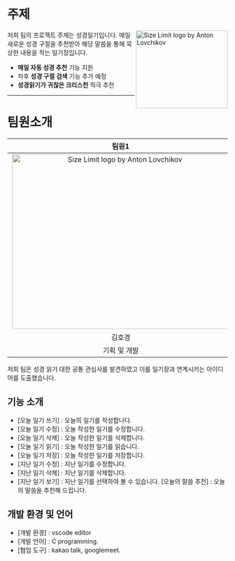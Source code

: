 # 주제 


<img src="https://github.com/2023-1-OSS-Team/Team/assets/114277398/4b6edcf4-f0f2-4759-a2c6-4a96645ddda0" align="right"
     alt="Size Limit logo by Anton Lovchikov" width="210" height="178">

저희 팀의 프로젝트 주제는 성경일기입니다. 매일 새로운 성경 구절을 추천받아 해당 말씀을 통해 묵상한 내용을 적는 일기장입니다.

* **매일 자동 성경 추천** 기능 지원
* 차후 **성경 구절 검색** 기능 추가 예정
* **성경읽기가 귀찮은 크리스천** 적극 추천



---
# 팀원소개

|팀원1|팀원2|
|:--:|:--:|
|<img src="https://github.com/2023-1-OSS-Team/Team/assets/114277398/4b6edcf4-f0f2-4759-a2c6-4a96645ddda0" align="right" alt="Size Limit logo by Anton Lovchikov" width="500" height="400">|<img src="https://github.com/2023-1-OSS-Team/Team/assets/114277398/4b6edcf4-f0f2-4759-a2c6-4a96645ddda0" align="right" alt="Size Limit logo by Anton Lovchikov" width="500" height="400">|
|김호경|양세혁|
|기획 및 개발|기획 및발개발|

저희 팀은 성경 읽기 대한 공통 관심사를 발견하였고 이를 일기장과 연계시키는 아이디어를 도출했습니다. 



## 기능 소개

* [오늘 일기 쓰기] : 오늘의 일기를 작성합니다.
* [오늘 일기 수정] : 오늘 작성한 일기를 수정합니다.
* [오늘 일기 삭제] : 오늘 작성한 일기를 삭제합니다.
* [오늘 일기 읽기] : 오늘 작성한 일기를 읽습니다.
* [오늘 일기 저장] : 오늘 작성한 일기를 저장합니다.
* [지난 일기 수정] : 지난 일기를 수정합니다.
* [지난 일기 삭제] : 지난 일기를 삭제합니다.
* [지난 일기 보기] : 지난 일기를 선택하여 볼 수 있습니다.
  [오늘의 말씀 추천] : 오늘의 말씀을 추천해 드립니다.
  
  
  
## 개발 환경 및 언어

* [개발 환경] : vscode editor
* [개발 언어] : C programming.
* [협업 도구] : kakao talk, googlemeet.

